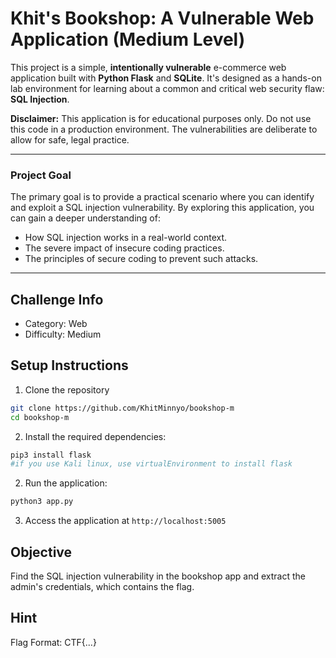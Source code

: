 # Khit's Bookshop: A Vulnerable Web Application (Medium Level)

This project is a simple, **intentionally vulnerable** e-commerce web application built with **Python Flask** and **SQLite**. It's designed as a hands-on lab environment for learning about a common and critical web security flaw: **SQL Injection**.

**Disclaimer:** This application is for educational purposes only. Do not use this code in a production environment. The vulnerabilities are deliberate to allow for safe, legal practice.

---

### Project Goal

The primary goal is to provide a practical scenario where you can identify and exploit a SQL injection vulnerability. By exploring this application, you can gain a deeper understanding of:

* How SQL injection works in a real-world context.
* The severe impact of insecure coding practices.
* The principles of secure coding to prevent such attacks.

---

## Challenge Info
- Category: Web
- Difficulty: Medium


## Setup Instructions
1. Clone the repository
```bash
git clone https://github.com/KhitMinnyo/bookshop-m
cd bookshop-m
```
2. Install the required dependencies:
```bash
pip3 install flask
#if you use Kali linux, use virtualEnvironment to install flask
```

2. Run the application:
```bash
python3 app.py
```

3. Access the application at `http://localhost:5005`

## Objective
Find the SQL injection vulnerability in the bookshop app and extract the admin's credentials, which contains the flag.

## Hint
Flag Format: CTF{...}
